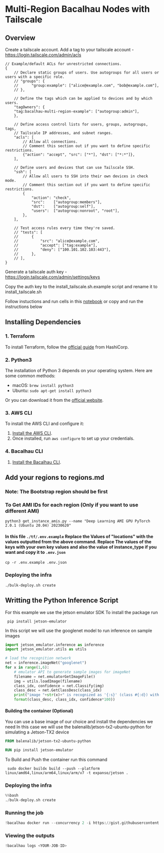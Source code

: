 # Multi-Region Bacalhau Nodes with Tailscale

## Overview


Create a tailscale account.
Add a tag to your tailscale account - https://login.tailscale.com/admin/acls

```jsonc
// Example/default ACLs for unrestricted connections.
{
	// Declare static groups of users. Use autogroups for all users or users with a specific role.
	// "groups": {
	//  	"group:example": ["alice@example.com", "bob@example.com"],
	// },

	// Define the tags which can be applied to devices and by which users.
	"tagOwners": {
    "tag:bacalhau-multi-region-example": ["autogroup:admin"],
	},

	// Define access control lists for users, groups, autogroups, tags,
	// Tailscale IP addresses, and subnet ranges.
	"acls": [
		// Allow all connections.
		// Comment this section out if you want to define specific restrictions.
		{"action": "accept", "src": ["*"], "dst": ["*:*"]},
	],

	// Define users and devices that can use Tailscale SSH.
	"ssh": [
		// Allow all users to SSH into their own devices in check mode.
		// Comment this section out if you want to define specific restrictions.
		{
			"action": "check",
			"src":    ["autogroup:members"],
			"dst":    ["autogroup:self"],
			"users":  ["autogroup:nonroot", "root"],
		},
	],

	// Test access rules every time they're saved.
	// "tests": [
	//  	{
	//  		"src": "alice@example.com",
	//  		"accept": ["tag:example"],
	//  		"deny": ["100.101.102.103:443"],
	//  	},
	// ],
}
```
Generate a tailscale auth key - https://login.tailscale.com/admin/settings/keys

Copy the auth key to the install_tailscale.sh.example script and rename it to install_tailscale.sh

Follow instuctions and run cells in this [notebook](./run.ipynb) or copy and run the instructions below

## Installing Dependencies

### 1. Terraform

To install Terraform, follow the [official guide](https://learn.hashicorp.com/tutorials/terraform/install-cli) from HashiCorp.

### 2. Python3

The installation of Python 3 depends on your operating system. Here are some common methods:

- macOS: `brew install python3`
- Ubuntu: `sudo apt-get install python3`

Or you can download it from the [official website](https://www.python.org/downloads/).

### 3. AWS CLI

To install the AWS CLI and configure it:

1. [Install the AWS CLI](https://docs.aws.amazon.com/cli/latest/userguide/install-cliv2.html).
2. Once installed, run `aws configure` to set up your credentials.

### 4. Bacalhau CLI

1. [Install the Bacalhau CLI](https://docs.bacalhau.org/getting-started/installation).

## Add your regions to regions.md
### Note: The Bootstrap region should be first

### To Get AMI IDs for each region (Only if you want to use different AMI)
```
python3 get_instance_amis.py --name "Deep Learning AMI GPU PyTorch 2.0.1 (Ubuntu 20.04) 20230620"
```
#### In this file `./tf/.env.example` Replace the Values of "locations" with the values outputted from the above command. Replace The values of the keys with your own key values and also the value of instance_type if you want and copy it to `.env.json`
```
cp -r .env.example .env.json
```
### Deploying the infra
```
./bulk-deploy.sh create
```

## Writting the Python Inference Script

For this example we use the jetson emulator SDK
To install the package run
```
 pip install jetson-emulator
```

In this script we will use the googlenet model to run inference on sample images
```python
import jetson_emulator.inference as inference
import jetson_emulator.utils as utils

# load the recognition network
net = inference.imageNet("googlenet")
for x in range(1,6):
	# emulator API to generate sample images for imageNet
	filename = net.emulatorGetImageFile()      
	img = utils.loadImage(filename) 
	class_idx, confidence = net.Classify(img)            
	class_desc = net.GetClassDesc(class_idx)            
	print("image "+str(x)+" is recognized as '{:s}' (class #{:d}) with {:f}% confidence".
	format(class_desc, class_idx, confidence*100))
```

#### Building the container (Optional)

You can use a base image of our choice and install the dependencies we need
In this case we will use the balenalib/jetson-tx2-ubuntu-python for simulating a Jetson-TX2 device 
```Dockerfile
FROM balenalib/jetson-tx2-ubuntu-python

RUN pip install jetson-emulator
```

To Build and Push the container run this command
```
 sudo docker buildx build --push --platform linux/amd64,linux/arm64,linux/arm/v7 -t expanso/jetson .
```

### Deploying the infra

```python
%%bash
./bulk-deploy.sh create
```

### Running the job

```python
!bacalhau docker run --concurrency 2 -i https://gist.githubusercontent.com/js-ts/0474dc29b091dc6cf66d9061b2fd5838/raw/bef847a676f1978f5698e38103a355dce00af61e/script.py expanso/jetson -- python inputs/script.py
```

### Viewing the outputs 

```python
!bacalhau logs <YOUR-JOB-ID>
```